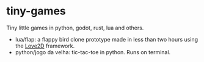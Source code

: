 # tiny-games
Tiny little games in python, godot, rust, lua and others.
- lua/flap: a flappy bird clone prototype made in less than two hours using the [Love2D](love2d.org) framework.
- python/jogo da velha: tic-tac-toe in python. Runs on terminal.
